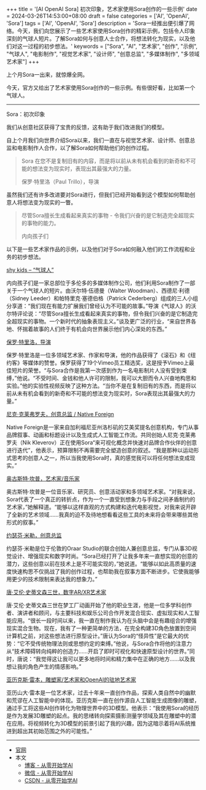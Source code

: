 +++
title = '[AI OpenAI Sora] 初次印象，艺术家使用Sora创作的一些示例'
date = 2024-03-26T14:53:00+08:00
draft = false
categories = ['AI', 'OpenAI', 'Sora']
tags = ['AI', 'OpenAI', 'Sora']
description = 'Sora一经推出便引爆了网络。今天，我们向您展示了一些艺术家使用Sora创作的精彩示例，包括令人印象深刻的气球人短片。了解Sora如何与创意人士合作，将想法转化为现实，以及他们对这一过程的初步想法。'
keywords = ["Sora", "AI", "艺术家", "创作", "示例", "气球人", "电影制作", "视觉艺术家", "设计师", "创意总监", "多媒体制作", "多领域艺术家"]
+++

上个月Sora一出来，就惊爆全网。

今天，官方又给出了艺术家使用Sora创作的一些示例。有些很好看，比如第一个气球人。

---

Sora：初次印象

我们从创意社区获得了宝贵的反馈，这有助于我们改进我们的模型。

自上个月我们向世界介绍Sora以来，我们一直在与视觉艺术家、设计师、创意总监和电影制作人合作，以了解Sora如何帮助他们的创作过程。

> Sora 在您不是复制旧有的内容，而是将以前从未有机会看到的新奇和不可能的想法变为现实时，表现出其最强大的力量。
>
> 保罗·特里洛（Paul Trillo），导演

虽然我们还有许多改进要对Sora进行，但我们已经开始看到这个模型如何帮助创意人将想法变为现实的一瞥。

> 尽管Sora擅长生成看起来真实的事物 - 令我们兴奋的是它制造完全超现实的事物的能力。
>
> 内向孩子们

以下是一些艺术家作品的示例，以及他们对于Sora如何融入他们的工作流程和业务的初步想法。

[shy kids – “气球人”](https://vimeo.com/926359803/e208cba9fd)

内向孩子们是一家总部位于多伦多的多媒体制作公司，他们利用Sora制作了一部关于一个气球人的短片。由沃尔特·伍德曼（Walter Woodman）、西德尼·利德（Sidney Leeder）和帕特里克·塞德伯格（Patrick Cederberg）组成的三人小组分享道：“我们现在有能力扩展我们曾经认为不可能的故事。”导演《气球人》的沃尔特评论说：“尽管Sora擅长生成看起来真实的事物，但令我们兴奋的是它制造完全超现实的事物。一个新时代的抽象表现主义。”谈及更广泛的行业，“来自世界各地、怀揣着故事的人们终于有机会向世界展示他们内心深处的东西。”

[保罗·特里洛，导演](https://vimeo.com/926361712/c09915698c)

保罗·特里洛是一位多领域艺术家、作家和导演，他的作品获得了《滚石》和《纽约客》等媒体的赞誉。保罗获得了19个Vimeo员工精选奖，这是授予Vimeo上最佳短片的荣誉。“与Sora合作是我第一次感到作为一名电影制片人没有受到束缚，”他说。“不受时间、金钱和他人许可的限制，我可以大胆而令人兴奋地构思和实验。”他的实验性视频反映了这种方法。“当你不是在复制旧有的东西，而是将以前从未有机会看到的新奇和不可能的想法变为现实时，Sora表现出其最强大的力量。”

[尼克·克莱弗罗夫，创意总监 / Native Foreign](https://vimeo.com/926363968/e52a6a8e93)

Native Foreign是一家来自加利福尼亚州洛杉矶的艾美奖提名创意机构，专门从事品牌叙事、动画和标题设计以及生成式人工智能工作流。共同创始人尼克·克莱弗罗夫（Nik Kleverov）正在使用Sora“来可视化概念并快速对品牌合作伙伴的创意进行迭代”，他表示，预算限制不再需要完全塑造创意的叙述。“我是那种以运动形式思考的创意人之一，所以当我使用Sora时，真的感觉我可以将任何想法变成现实。”

[奥古斯特·坎普，艺术家/音乐家](https://vimeo.com/926367326/4fa2d04bfa)

奥古斯特·坎普是一位音乐家、研究员、创意活动家和多领域艺术家。“对我来说，Sora代表了一个真正的转折点，作为一个一直受到想象力与手段之间矛盾制约的艺术家，”她解释道。“能够以这样直观的方式构建和迭代电影视觉，对我来说开辟了全新的艺术领域……我真的迫不及待地想看看这些工具的未来将会带来哪些其他形式的叙事。”

[约瑟芬·米勒，创意总监](https://vimeo.com/927203952/75a0ebba22)

约瑟芬·米勒是位于伦敦的Oraar Studio的联合创始人兼创意总监，专门从事3D视觉设计、增强现实和数字时尚。“Sora已经打开了让我多年来一直想实现的创意的潜力，这些创意以前在技术上是不可能实现的，”她说道。“能够以如此高质量的速度快速构思不仅挑战了我的创作过程，也帮助我在叙事方面不断进步。它使我能够用更少的技术限制来表达我的想象力。”

[唐·艾伦·史蒂文森三世，数字AR/XR艺术家](https://vimeo.com/926365659/6b492b0354)

唐·艾伦·史蒂文森三世在梦工厂动画开始了他的职业生涯，他是一位多学科创作者、演讲者和顾问，与主要科技和娱乐公司合作开发混合现实、虚拟现实和人工智能应用。“很长一段时间以来，我一直在制作我认为在头脑中会是有趣组合的增强现实混合生物。现在，我有了一种更简单的方法，在完全构建3D角色放置到空间计算机之前，对这些想法进行原型设计。”唐认为Sora的“怪异性”是它最大的优势：“它不受传统物理法则或思想约定的束缚。”他说，与Sora合作将他的注意力从“技术障碍转向纯粹的创造力……开启了即时可视化和快速原型设计的世界。”同时，唐说：“我觉得这让我可以更多地将时间和精力集中在正确的地方……以及我想让我的角色产生的情感影响。”

[亚历克斯·雷本，雕塑家/艺术家和OpenAI的驻地艺术家](https://vimeo.com/926367931/08ea5b0852)

亚历山大·雷本是一位艺术家，过去十年来一直创作作品，探索人类自然中的幽默和荒谬在人工智能中的体现。亚历克斯一直在创作源自人工智能生成图像的雕塑，通过手工将这些AI创作转化为物理世界中的3D模型。他表示：“我使用Sora的经历是作为发展3D雕塑的起点。我的思绪转向探索摄影测量学领域及其在雕塑中的潜在应用。将视频转化为3D模型的前景引起了我的兴趣，因为这暗示着将AI系统推进到超出其初始范围之外的可能性。”

---

- [官网](https://openai.com/blog/sora-first-impressions)
- 本文
    - [博客 - 从零开始学AI](https://blog.aihub2022.top/post/ai-sora-first-impressions/)
    - [微信 - 从零开始学AI](https://mp.weixin.qq.com/s?__biz=MzA3MDIyNTgzNA==&mid=2649976689&idx=1&sn=52c16def1e1c077fb3772d91d018af37&chksm=86c7d5b4b1b05ca23caa12e046a7c30403324957e1088ddcd82b626d5803a4bce728c2af3b21#rd)
    - [CSDN - 从零开始学AI](https://blog.csdn.net/mahone3297/article/details/137085537)
